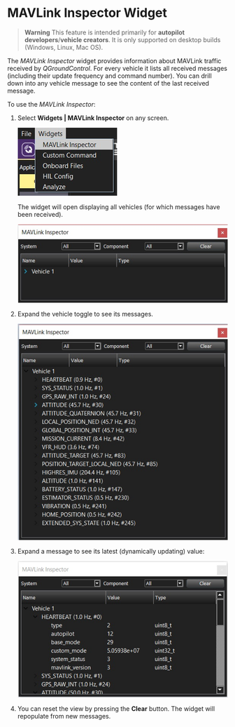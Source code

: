 # MAVLink Inspector Widget

> **Warning** This feature is intended primarily for **autopilot developers**/**vehicle creators**. 
  It is only supported on desktop builds (Windows, Linux, Mac OS).

The *MAVLink Inspector* widget provides information about MAVLink traffic received by *QGroundControl*.
For every vehicle it lists all received messages (including their update frequency and command number).
You can drill down into any vehicle message to see the content of the last received message.

<!-- ![MAVLink inspector](../../assets/app_menu/mavlink_inspector/mavlink_inspector.jpg) -->

To use the *MAVLink Inspector*:
1. Select **Widgets | MAVLink Inspector** on any screen.

   ![MAVLink inspector menu](../../assets/app_menu/mavlink_inspector/mavlink_inspector_menu.jpg)

   The widget will open displaying all vehicles (for which messages have been received).

   ![MAVLink inspector vehicle](../../assets/app_menu/mavlink_inspector/mavlink_inspector_vehicle.jpg)

1. Expand the vehicle toggle to see its messages. 
   
   ![MAVLink inspector](../../assets/app_menu/mavlink_inspector/mavlink_inspector_message.jpg)
1. Expand a message to see its latest (dynamically updating) value:

   ![MAVLink inspector](../../assets/app_menu/mavlink_inspector/mavlink_inspector_message_details.jpg)
1. You can reset the view by pressing the **Clear** button. 
   The widget will repopulate from new messages.
